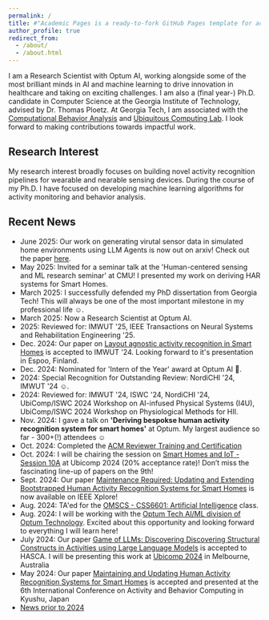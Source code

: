 ```yaml
---
permalink: /
title: #"Academic Pages is a ready-to-fork GitHub Pages template for academic personal websites"
author_profile: true
redirect_from: 
  - /about/
  - /about.html
---
```

I am a Research Scientist with Optum AI, working alongside some of the most brilliant minds in AI and machine learning to drive innovation in healthcare and taking on exciting challenges. I am also a (final year-) Ph.D. candidate in Computer Science at the Georgia Institute of Technology, advised by Dr. Thomas Ploetz. At Georgia Tech, I am associated with the [Computational Behavior Analysis](https://cba.gatech.edu) and [Ubiquitous Computing Lab](https://ubicomp.cc.gatech.edu).  I look forward to making contributions towards impactful work.

Research Interest
------
My research interest broadly focuses on building novel activity recognition pipelines for wearable and nearable sensing devices. During the course of my Ph.D. I have focused on developing machine learning algorithms for activity monitoring and behavior analysis. 

Recent News
------
* June 2025: Our work on generating virutal sensor data in simulated home environments using LLM Agents is now out on arxiv! Check out the paper [here](https://arxiv.org/pdf/2506.11773).
* May 2025: Invited for a seminar talk at the 'Human-centered sensing and ML research seminar' at CMU! I presented my work on deriving HAR systems for Smart Homes.
* March 2025: I successfully defended my PhD dissertation from Georgia Tech! This will always be one of the most important milestone in my professional life ☺️.
* March 2025: Now a Research Scientist at Optum AI.
* 2025: Reviewed for: IMWUT '25, IEEE Transactions on Neural Systems and Rehabilitation Engineering '25.
* Dec. 2024: Our paper on [Layout agnostic activity recognition in Smart Homes](https://arxiv.org/pdf/2405.12368) is accepted to IMWUT '24. Looking forward to it's presentation in  Espoo, Finland.
* Dec. 2024: Nominated for 'Intern of the Year' award at Optum AI 🌟.
* 2024: Special Recognition for Outstanding Review: NordiCHI '24, IMWUT '24 ☺️.
* 2024: Reviewed for: IMWUT '24, ISWC '24, NordiCHI '24, UbiComp/ISWC 2024 Workshop on AI-infused Physical Systems (I4U), UbiComp/ISWC 2024 Workshop on Physiological Methods for HII.
* Nov. 2024: I gave a talk on **'Deriving bespokse human activity recognition system for smart homes'** at Optum. My largest audience so far - 300+(!) attendees ☺️
* Oct. 2024: Completed the [ACM Reviewer Training and Certification](http://shruthihiremath.github.io/files/Certificate.pdf)
* Oct. 2024: I will be chairing the session on [Smart Homes and IoT - Session 10A](https://www.ubicomp.org/ubicomp-iswc-2024/conference-program/#session-10A) at Ubicomp 2024 (20% acceptance rate)! Don’t miss the fascinating line-up of papers on the 9th! 
* Sept. 2024: Our paper [Maintenance Required: Updating and Extending Bootstrapped Human Activity Recognition Systems for Smart Homes](https://ieeexplore.ieee.org/document/10651685) is now available on IEEE Xplore!
* Aug. 2024: TA'ed for the [OMSCS - CSS6601: Artificial Intelligence](https://omscs.gatech.edu/cs-6601-artificial-intelligence) class.
* Aug. 2024: I will be working with the [Optum Tech AI/ML division of Optum Technology](https://www.optumlabs.com/work/artificial-intelligence.html). Excited about this opportunity and looking forward to everything I will learn here!
* July 2024: Our paper [Game of LLMs: Discovering Discovering Structural Constructs in Activities using Large Language Models](https://dl.acm.org/doi/10.1145/3675094.3678444) is accepted to HASCA. I will be presenting this work at [Ubicomp 2024](https://www.ubicomp.org/ubicomp-iswc-2024/) in Melbourne, Australia
* May 2024: Our paper [Maintaining and Updating Human Activity Recognition Systems for Smart Homes](https://arxiv.org/html/2406.14446v1) is accepted and presented at the 6th International Conference on Activity and Behavior Computing in Kyushu, Japan
* [News prior to 2024](https://shruthihiremath.github.io/oldnews/)
